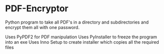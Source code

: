 # PDF-Encryptor
Python program to take all PDF's in a directory and subdirectories and encrypt them all with one password.

Uses PyPDF2 for PDF manipulation
Uses PyInstaller to freeze the program into an exe
Uses Inno Setup to create installer which copies all the required files

